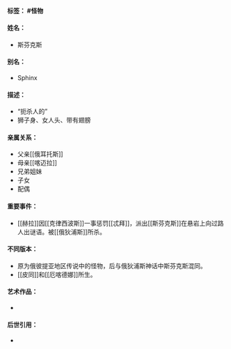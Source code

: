 #### 标签： #怪物
#### 姓名：
- 斯芬克斯
#### 别名：
- Sphinx
#### 描述：
- “扼杀人的”
- 狮子身、女人头、带有翅膀
#### 亲属关系：
- 父亲[[俄耳托斯]]
- 母亲[[喀迈拉]]
- 兄弟姐妹
- 子女
- 配偶
#### 重要事件：
- [[赫拉]]因[[克律西波斯]]一事惩罚[[忒拜]]，派出[[斯芬克斯]]在悬岩上向过路人出谜语。被[[俄狄浦斯]]所杀。
#### 不同版本：
- 原为俄彼提亚地区传说中的怪物，后与俄狄浦斯神话中斯芬克斯混同。
- [[皮同]]和[[厄喀德娜]]所生。
#### 艺术作品：
- 
#### 后世引用：
- 